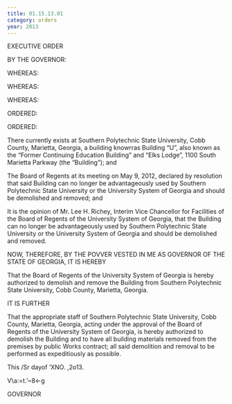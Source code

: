 ```yaml
---
title: 01.15.13.01
category: orders
year: 2013
---
```

 

EXECUTIVE ORDER

BY THE GOVERNOR:

WHEREAS:

WHEREAS:

WHEREAS:

ORDERED:

ORDERED:

There currently exists at Southern Polytechnic State University, Cobb County,
Marietta, Georgia, a building knowrras Building “U”, also known as the “Former
Continuing Education Building” and “Elks Lodge”, 1100 South Marietta Parkway
(the “Building”); and

The Board of Regents at its meeting on May 9, 2012, declared by resolution that
said Building can no longer be advantageously used by Southern Polytechnic
State University or the University System of Georgia and should be demolished
and removed; and

It is the opinion of Mr. Lee H. Richey, Interim Vice Chancellor for Facilities of the
Board of Regents of the University System of Georgia, that the Building can no
longer be advantageously used by Southern Polytechnic State University or the
University System of Georgia and should be demolished and removed.

NOW, THEREFORE, BY THE POVVER VESTED IN ME AS GOVERNOR OF THE
STATE OF GEORGIA, IT IS HEREBY

That the Board of Regents of the University System of Georgia is hereby
authorized to demolish and remove the Building from Southern Polytechnic State
University, Cobb County, Marietta, Georgia.

IT IS FURTHER

That the appropriate staff of Southern Polytechnic State University, Cobb County,
Marietta, Georgia, acting under the approval of the Board of Regents of the
University System of Georgia, is hereby authorized to demolish the Building and
to have all building materials removed from the premises by public Works
contract; all said demolition and removal to be performed as expeditiously as
possible.

This /Sr dayof ‘XNO. ,2o13.

V\a:=t.’~8<-g

GOVERNOR

